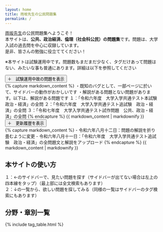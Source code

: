 ```yaml
---
layout: home
title: 雨坂先生の公民問題集
permalink: /
---
```


[雨坂先生](https://x.com/teacheramesaka)の公民問題集へようこそ！  
本サイトは、**公共、政治経済、倫理（社会科公民）の問題集**です。問題は、大学入試の過去問を中心に収録しています。  
是非、皆さんの勉強に役立ててください！  

※本サイトは試験運用中です。問題数もまだまだ少なく、タグだけあって問題はない、みたいな事も普通にあります。詳細は以下を参照してください  

<div class="collapsible">
  <button class="collapsible-button">＋　試験運用中故の問題を表示</button>
  <div class="collapsible-content">
    {% capture markdown_content %}
    ・既知のバグとして、一部ページに於いて、サイドバーの動作がおかしいです  
    ・解説がある問題とない問題があります。以下は、解説がある問題です  
    １：「令和六年度　大学入学共通テスト本試験　政治・経済」の全問  
    ２：「令和六年度　大学入学共通テスト追試験　政治・経済」の全問  
    ３：「令和七年度　大学入学共通テスト試作問題　公共、政治・経済」の全問  
    {% endcapture %}
    {{ markdown_content | markdownify }}
  </div>
</div>

<div class="collapsible">
  <button class="collapsible-button">＋　更新履歴を表示</button>
  <div class="collapsible-content">
    {% capture markdown_content %}
- 令和六年八月十二日：問題の解説を折り畳むように変更
- 令和六年八月十一日：「令和六年度　大学入学共通テスト追試験　政治・経済」の全問題文と解説をアップロード  
    {% endcapture %}
    {{ markdown_content | markdownify }}
  </div>
</div>

## 本サイトの使い方

１：←のサイドバーで、見たい問題を探す（サイドバーが出てない場合は左上の四本線をタップ）（最上部には全文検索もあります）  
２：↓の一覧から、欲しい問題を探してみる（同様の一覧はサイドバーのタグ検索にもあります）  
  

## 分野・章別一覧
{% include tag_table.html %}